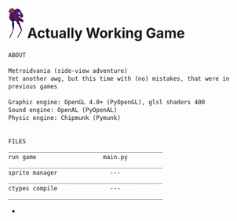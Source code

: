 # ![pic](data/Entities/_/ToxicityOfTheGreed.png "Title") Actually Working Game 

    ABOUT

    Metroidvania (side-view adventure)
    Yet another awg, but this time with (no) mistakes, that were in previous games
    
    Graphic engine: OpenGL 4.0+ (PyOpenGL), glsl shaders 400
    Sound engine: OpenAL (PyOpenAL)
    Physic engine: Chipmunk (Pymunk)
    
    
    FILES
    ____________________________________________
    run game                   main.py
    ____________________________________________
    sprite manager               ---
    ____________________________________________
    ctypes compile               ---
    ____________________________________________
    
-